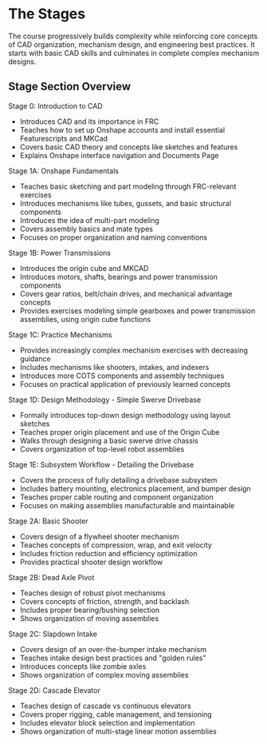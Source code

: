 # The Stages
The course progressively builds complexity while reinforcing core concepts of CAD organization, mechanism design, and engineering best practices. It starts with basic CAD skills and culminates in complete complex mechanism designs. 

## Stage Section Overview

Stage 0: Introduction to CAD

- Introduces CAD and its importance in FRC
- Teaches how to set up Onshape accounts and install essential Featurescripts and MKCad
- Covers basic CAD theory and concepts like sketches and features
- Explains Onshape interface navigation and Documents Page

Stage 1A: Onshape Fundamentals

- Teaches basic sketching and part modeling through FRC-relevant exercises
- Introduces mechanisms like tubes, gussets, and basic structural components
- Introduces the idea of multi-part modeling
- Covers assembly basics and mate types
- Focuses on proper organization and naming conventions

Stage 1B: Power Transmissions  

- Introduces the origin cube and MKCAD
- Introduces motors, shafts, bearings and power transmission components
- Covers gear ratios, belt/chain drives, and mechanical advantage concepts
- Provides exercises modeling simple gearboxes and power transmission assemblies, using origin cube functions 

Stage 1C: Practice Mechanisms

- Provides increasingly complex mechanism exercises with decreasing guidance
- Includes mechanisms like shooters, intakes, and indexers
- Introduces more COTS components and assembly techniques
- Focuses on practical application of previously learned concepts

Stage 1D: Design Methodology - Simple Swerve Drivebase

- Formally introduces top-down design methodology using layout sketches
- Teaches proper origin placement and use of the Origin Cube
- Walks through designing a basic swerve drive chassis
- Covers organization of top-level robot assemblies

Stage 1E: Subsystem Workflow - Detailing the Drivebase

- Covers the process of fully detailing a drivebase subsystem
- Includes battery mounting, electronics placement, and bumper design
- Teaches proper cable routing and component organization
- Focuses on making assemblies manufacturable and maintainable

Stage 2A: Basic Shooter

- Covers design of a flywheel shooter mechanism
- Teaches concepts of compression, wrap, and exit velocity
- Includes friction reduction and efficiency optimization
- Provides practical shooter design workflow

Stage 2B: Dead Axle Pivot

- Teaches design of robust pivot mechanisms
- Covers concepts of friction, strength, and backlash
- Includes proper bearing/bushing selection
- Shows organization of moving assemblies

Stage 2C: Slapdown Intake

- Covers design of an over-the-bumper intake mechanism
- Teaches intake design best practices and "golden rules"
- Introduces concepts like zombie axles
- Shows organization of complex moving assemblies

Stage 2D: Cascade Elevator

- Teaches design of cascade vs continuous elevators
- Covers proper rigging, cable management, and tensioning
- Includes elevator block selection and implementation
- Shows organization of multi-stage linear motion assemblies



<br>